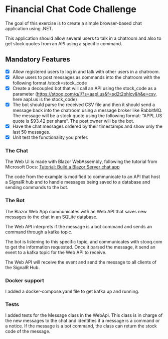 # Financial Chat Code Challenge

The goal of this exercise is to create a simple browser-based chat application using .NET.

This application should allow several users to talk in a chatroom and also to get stock quotes
from an API using a specific command.

## Mandatory Features
- [x] Allow registered users to log in and talk with other users in a chatroom.
- [x] Allow users to post messages as commands into the chatroom with the following format
  /stock=stock_code
- [x] Create a decoupled bot that will call an API using the stock_code as a parameter
  (https://stooq.com/q/l/?s=aapl.us&f=sd2t2ohlcv&h&e=csv, here aapl.us is the
  stock_code)
- [x] The bot should parse the received CSV file and then it should send a message back into
  the chatroom using a message broker like RabbitMQ. The message will be a stock quote
  using the following format: “APPL.US quote is $93.42 per share”. The post owner will be
  the bot.
- [x] Have the chat messages ordered by their timestamps and show only the last 50
  messages.
- [x] Unit test the functionality you prefer.

### The Chat
The Web UI is made with Blazor WebAssembly, following the tutorial from Microsoft Docs: [Tutorial: Build a Blazor Server chat app](https://docs.microsoft.com/en-us/azure/azure-signalr/signalr-tutorial-build-blazor-server-chat-app)

The code from the example is modified to communicate to an API that host a SignalR hub and to handle messages being saved to a database and sending commands to the bot.

### The Bot
The Blazor Web App communicates with an Web API that saves new messages to the chat in an SQLite database.

The Web API interprets if the message is a bot command and sends an command through a kafka topic.

The bot is listening to this specific topic, and communicates with stooq.com to get the information requested. Once it parsed the message, it send an event to a kafka topic for the Web API to receive.

The Web API will receive the event and send the message to all clients of the SignalR Hub.

### Docker support
I added a docker-compose.yaml file to get kafka up and running.

### Tests
I added tests for the Message class in the WebApi. This class is in charge of the new messages to the chat and identifies if a message is a command or a notice. If the message is a bot command, the class can return the stock code of the message.